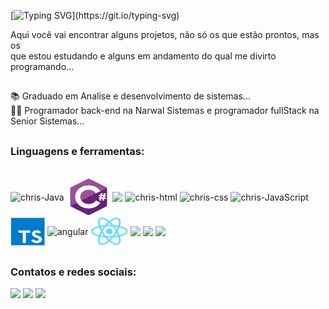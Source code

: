 [![Typing SVG](https://readme-typing-svg.herokuapp.com/?color=white&size=35&left=true&left=true&width=1000&lines=Bem+Vindos(as)+ao+meu+GitHub!;Sou+Christian+Felipe+Carvalho;)](https://git.io/typing-svg)

Aqui você vai encontrar alguns projetos, não só os que estão prontos, mas os  <br>
que estou estudando e alguns em andamento do qual me divirto programando...

##

📚 Graduado em Analise e desenvolvimento de sistemas...  
👨‍💻 Programador back-end na Narwal Sistemas e programador fullStack na Senior Sistemas...

## 
  
<h3>Linguagens e ferramentas:</h3>
<div style="display: inline_block"><br>
    
 <img align="center" alt="chris-Java" height="60" width="70" src="https://cdn.jsdelivr.net/gh/devicons/devicon/icons/java/java-original.svg" />
 <img align="center" alt="chris-Java" height="60" width="70" src="https://raw.githubusercontent.com/devicons/devicon/master/icons/csharp/csharp-original.svg" />
 <img align="center"  heigth="40" width="50" src="https://cdn.jsdelivr.net/gh/devicons/devicon/icons/spring/spring-original.svg" />
 <img align="center" alt="chris-html" height="50" width="60" src="https://cdn.jsdelivr.net/gh/devicons/devicon/icons/html5/html5-original.svg" />
 <img align="center" alt="chris-css" height="50" width="60" src="https://cdn.jsdelivr.net/gh/devicons/devicon/icons/css3/css3-original.svg" />
 <img align="center" alt="chris-JavaScript" height="50" width="60" src="https://cdn.jsdelivr.net/gh/devicons/devicon/icons/javascript/javascript-plain.svg" />
 <img align="center" alt="Ts" height="45" width="55" src="https://raw.githubusercontent.com/devicons/devicon/master/icons/typescript/typescript-plain.svg">    
 <img align="center" alt="angular" height="50" width="60" src="https://cdn.jsdelivr.net/gh/devicons/devicon/icons/angularjs/angularjs-original.svg" />
 <img align="center" alt="React" height="50" width="60" src="https://raw.githubusercontent.com/devicons/devicon/master/icons/react/react-original.svg">
 <img align="center" heigth="50" width="60" src="https://cdn.jsdelivr.net/gh/devicons/devicon/icons/mysql/mysql-original-wordmark.svg" />
 <img align="center"  heigth="40" width="50" src="https://cdn.jsdelivr.net/gh/devicons/devicon/icons/postgresql/postgresql-original-wordmark.svg" />
 <img align="center"  heigth="40" width="50" src="https://cdn.jsdelivr.net/gh/devicons/devicon/icons/git/git-plain.svg" /> 
 
</div>

  ##
 
<div> 
  <h3>Contatos e redes sociais:</h3>
  <a href="https://www.instagram.com/christianfelipecarvalho/" target="_blank"><img src="https://img.shields.io/badge/-Instagram-%23E4405F?style=for-the-badge&logo=instagram&logoColor=white" target="_blank"></a>
  <a href = "mailto:christianfc001@gmail.com"><img src="https://img.shields.io/badge/-Gmail-%23333?style=for-the-badge&logo=gmail&logoColor=white" target="_blank"></a>
 <a href="https://www.linkedin.com/in/christian-felipe-carvalho-744b91150/" target="_blank"><img src="https://img.shields.io/badge/-LinkedIn-%230077B5?style=for-the-badge&logo=linkedin&logoColor=white" target="_blank"></a> 
 
</div>
